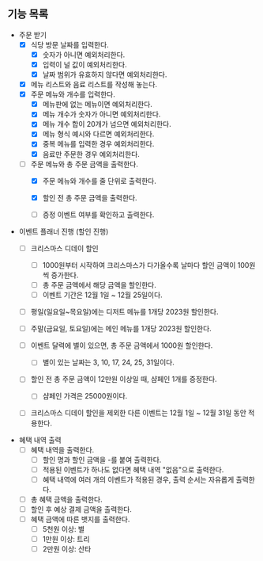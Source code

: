 ## 기능 목록

- 주문 받기
    - [x] 식당 방문 날짜를 입력한다.
        - [x] 숫자가 아니면 예외처리한다.
        - [x] 입력이 널 값이 예외처리한다.
        - [x] 날짜 범위가 유효하지 않다면 예외처리한다.
    - [x] 메뉴 리스트와 음료 리스트를 작성해 놓는다.
    - [x] 주문 메뉴와 개수를 입력한다.
        - [x] 메뉴판에 없는 메뉴이면 예외처리한다.
        - [x] 메뉴 개수가 숫자가 아니면 예외처리한다.
        - [x] 메뉴 개수 합이 20개가 넘으면 예외처리한다.
        - [x] 메뉴 형식 예시와 다르면 예외처리한다.
        - [x] 중복 메뉴를 입력한 경우 예외처리한다.
        - [x] 음료만 주문한 경우 예외처리한다.
    - [ ] 주문 메뉴와 총 주문 금액을 출력한다.
        - [x] 주문 메뉴와 개수를 줄 단위로 출력한다.
        - [x] 할인 전 총 주문 금액을 출력한다.
        - [ ] 증정 이벤트 여부를 확인하고 출력한다.


- 이벤트 플래너 진행 (할인 진행)
    - [ ] 크리스마스 디데이 할인
        - [ ] 1000원부터 시작하여 크리스마스가 다가올수록 날마다 할인 금액이 100원씩 증가한다.
        - [ ] 총 주문 금액에서 해당 금액을 할인한다.
        - [ ] 이벤트 기간은 12월 1일 ~ 12월 25일이다.
    - [ ] 평일(일요일~목요일)에는 디저트 메뉴를 1개당 2023원 할인한다.
    - [ ] 주말(금요일, 토요일)에는 메인 메뉴를 1개당 2023원 할인한다.
    - [ ] 이벤트 달력에 별이 있으면, 총 주문 금액에서 1000원 할인한다.
        - [ ] 별이 있는 날짜는 3, 10, 17, 24, 25, 31일이다.
    - [ ] 할인 전 총 주문 금액이 12만원 이상일 때, 샴페인 1개를 증정한다.
        - [ ] 샴페인 가격은 25000원이다.
    - [ ] 크리스마스 디데이 할인을 제외한 다른 이벤트는 12월 1일 ~ 12월 31일 동안 적용한다.


- 혜택 내역 출력
    - [ ] 혜택 내역을 출력한다.
        - [ ] 할인 명과 할인 금액을 -를 붙여 출력한다.
        - [ ] 적용된 이벤트가 하나도 없다면 혜택 내역 "없음"으로 출력한다.
        - [ ] 혜택 내역에 여러 개의 이벤트가 적용된 경우, 출력 순서는 자유롭게 출력한다.
    - [ ] 총 혜택 금액을 출력한다.
    - [ ] 할인 후 예상 결제 금액을 출력한다.
    - [ ] 혜택 금액에 따른 뱃지를 출력한다.
        - [ ] 5천원 이상: 별
        - [ ] 1만원 이상: 트리
        - [ ] 2만원 이상: 산타
